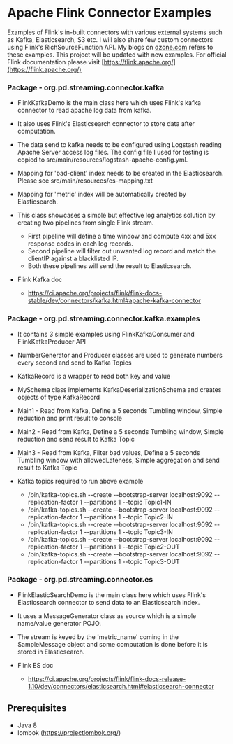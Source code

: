 # Apache Flink Connector Examples
Examples of Flink's in-built connectors with various external systems such as Kafka, Elasticsearch, S3 etc. I will also share few custom connectors using Flink's RichSourceFunction API. My blogs on [dzone.com](dzone.com) refers to these examples. This project will be updated with new examples. For official Flink documentation please visit [https://flink.apache.org/](https://flink.apache.org/)

### Package - org.pd.streaming.connector.kafka
* FlinkKafkaDemo is the main class here which uses Flink's kafka connector to read apache log data from kafka.
* It also uses Flink's Elasticsearch connector to store data after computation.
* The data send to kafka needs to be configured using Logstash reading Apache Server access log files. The config file
I used for testing is copied to src/main/resources/logstash-apache-config.yml.
* Mapping for 'bad-client' index needs to be created in the Elasticsearch. Please see src/main/resources/es-mapping.txt
* Mapping for 'metric' index will be automatically created by Elasticsearch.
* This class showcases a simple but effective log analytics solution by creating two pipelines from single Flink stream.
	* First pipeline will define a time window and compute 4xx and 5xx response codes in each log records.
	* Second pipeline will filter out unwanted log record and match the clientIP against a blacklisted IP.
	* Both these pipelines will send the result to Elasticsearch.
	
* Flink Kafka doc 
	- https://ci.apache.org/projects/flink/flink-docs-stable/dev/connectors/kafka.html#apache-kafka-connector

### Package - org.pd.streaming.connector.kafka.examples
* It contains 3 simple examples using FlinkKafkaConsumer and FlinkKafkaProducer API
* NumberGenerator and Producer classes are used to generate numbers every second and send to Kafka Topics
* KafkaRecord is a wrapper to read both key and value
* MySchema class implements KafkaDeserializationSchema<KafkaRecord> and creates objects of type KafkaRecord
* Main1 - Read from Kafka, Define a 5 seconds Tumbling window, Simple reduction and print result to console
* Main2 - Read from Kafka, Define a 5 seconds Tumbling window, Simple reduction and send result to Kafka Topic
* Main3 - Read from Kafka, Filter bad values, Define a 5 seconds Tumbling window with allowedLateness, Simple aggregation and send result to Kafka Topic
	
* Kafka topics required to run above example
	- /bin/kafka-topics.sh --create --bootstrap-server localhost:9092 --replication-factor 1 --partitions 1 --topic Topic1-IN
	- /bin/kafka-topics.sh --create --bootstrap-server localhost:9092 --replication-factor 1 --partitions 1 --topic Topic2-IN
	- /bin/kafka-topics.sh --create --bootstrap-server localhost:9092 --replication-factor 1 --partitions 1 --topic Topic3-IN
	- /bin/kafka-topics.sh --create --bootstrap-server localhost:9092 --replication-factor 1 --partitions 1 --topic Topic2-OUT
	- /bin/kafka-topics.sh --create --bootstrap-server localhost:9092 --replication-factor 1 --partitions 1 --topic Topic3-OUT

### Package - org.pd.streaming.connector.es
* FlinkElasticSearchDemo is the main class here which uses Flink's Elasticsearch connector to send data to an Elasticsearch
index.
* It uses a MessageGenerator class as source which is a simple name/value generator POJO.
* The stream is keyed by the 'metric_name' coming in the SampleMessage object and some computation is done before it is stored in Elasticsearch.

* Flink ES doc 
	- https://ci.apache.org/projects/flink/flink-docs-release-1.10/dev/connectors/elasticsearch.html#elasticsearch-connector

## Prerequisites
* Java 8
* lombok (https://projectlombok.org/)
